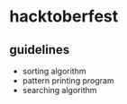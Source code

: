 # hacktoberfest
## guidelines
- sorting algorithm 
- pattern printing program 
- searching algorithm
